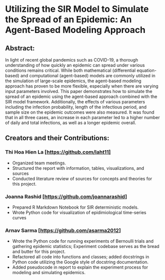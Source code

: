 # Utilizing the SIR Model to Simulate the Spread of an Epidemic: An Agent-Based Modeling Approach

## Abstract: 
In light of recent global pandemics such as COVID-19, a thorough understanding of how quickly an epidemic can spread under various conditions remains critical. While both mathematical (differential equation-based) and computational (agent-based) models are commonly utilized in the simulation of large-scale epidemics, the agent-based modeling approach has proven to be more flexible, especially when there are varying input parameters involved. This paper demonstrates how to simulate the spread of an epidemic using the agent-based approach combined with the SIR model framework. Additionally, the effects of various parameters including the infection probability, length of the infectious period, and sample size on the epidemic outcomes were also measured. It was found that in all three cases, an increase in each parameter led to a higher number of daily and total infections, as well as a longer epidemic overall.

## Creators and their Contributions:
### Thi Hoa Hien La [https://github.com/laht11]
* Organized team meetings.
* Structured the report with information, tables, visualizations, and sources
* Conducted literature review of sources for concepts and theories for this project.
### Joanna Rashid [https://github.com/joannarashid]
* Prepared R Markdown Notebook for SIR deterministic models.
* Wrote Python code for visualization of epidimiological time-series curves
### Arnav Sarma [https://github.com/asarma2012]
* Wrote the Python code for running experiments of Bernoulli trials and gathering epidemic statistics; Experiment codebase serves as the bread and butter for this project.
* Refactored all code into functions and classes; added docstrings in Python code utilizing the Google style of docstring documentation.
* Added pseudocode in report to explain the experiment process for modeling and simulating epidemics.
